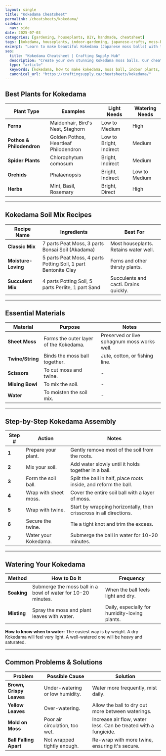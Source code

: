 ```yaml
---
layout: single
title: "Kokedama Cheatsheet"
permalink: /cheatsheets/kokedama/
sidebar:
  nav: side
date: 2025-07-03
categories: [gardening, houseplants, DIY, handmade, cheatsheet]
tags: [kokedama, houseplants, indoor-gardening, japanese-crafts, moss-ball, cheatsheet]
excerpt: "Learn to make beautiful Kokedama (Japanese moss balls) with this easy-to-follow cheatsheet. Includes plant selection, soil recipes, and care tips."
seo:
  title: "Kokedama Cheatsheet | Crafting Supply Hub"
  description: "Create your own stunning Kokedama moss balls. Our cheatsheet provides everything you need to know, from the best plants to use to watering and care."
  type: "article"
  keywords: [kokedama, how to make kokedama, moss ball, indoor plants, japanese gardening]
  canonical_url: "https://craftingsupply.ca/cheatsheets/kokedama/"
---
```


## Best Plants for Kokedama

| Plant Type          | Examples                               | Light Needs   | Watering Needs |
|---------------------|----------------------------------------|---------------|----------------|
| **Ferns**           | Maidenhair, Bird's Nest, Staghorn      | Low to Medium | High           |
| **Pothos & Philodendron** | Golden Pothos, Heartleaf Philodendron | Low to Bright, Indirect | Medium |
| **Spider Plants**   | Chlorophytum comosum                   | Bright, Indirect | Medium |
| **Orchids**         | Phalaenopsis                           | Bright, Indirect | Low to Medium |
| **Herbs**           | Mint, Basil, Rosemary                  | Bright, Direct | High |

---

## Kokedama Soil Mix Recipes

| Recipe Name       | Ingredients                               | Best For                               |
|-------------------|-------------------------------------------|----------------------------------------|
| **Classic Mix**   | 7 parts Peat Moss, 3 parts Bonsai Soil (Akadama) | Most houseplants. Retains water well.  |
| **Moisture-Loving** | 5 parts Peat Moss, 4 parts Potting Soil, 1 part Bentonite Clay | Ferns and other thirsty plants.        |
| **Succulent Mix** | 4 parts Potting Soil, 5 parts Perlite, 1 part Sand | Succulents and cacti. Drains quickly.  |

---

## Essential Materials

| Material        | Purpose                                     | Notes                                      |
|-----------------|---------------------------------------------|--------------------------------------------|
| **Sheet Moss**  | Forms the outer layer of the Kokedama.      | Preserved or live sphagnum moss works well.|
| **Twine/String**| Binds the moss ball together.               | Jute, cotton, or fishing line.             |
| **Scissors**    | To cut moss and twine.                      | -                                          |
| **Mixing Bowl** | To mix the soil.                            | -                                          |
| **Water**       | To moisten the soil mix.                    | -                                          |

---

## Step-by-Step Kokedama Assembly

| Step # | Action                                       | Notes                                                    |
|--------|----------------------------------------------|----------------------------------------------------------|
| **1**  | Prepare your plant.                          | Gently remove most of the soil from the roots.           |
| **2**  | Mix your soil.                               | Add water slowly until it holds together in a ball.      |
| **3**  | Form the soil ball.                          | Split the ball in half, place roots inside, and reform the ball. |
| **4**  | Wrap with sheet moss.                        | Cover the entire soil ball with a layer of moss.         |
| **5**  | Wrap with twine.                             | Start by wrapping horizontally, then crisscross in all directions. |
| **6**  | Secure the twine.                            | Tie a tight knot and trim the excess.                    |
| **7**  | Water your Kokedama.                         | Submerge the ball in water for 10-20 minutes.            |

---

## Watering Your Kokedama

| Method      | How to Do It                                               | Frequency                               |
|-------------|------------------------------------------------------------|-----------------------------------------|
| **Soaking** | Submerge the moss ball in a bowl of water for 10-20 minutes. | When the ball feels light and dry.      |
| **Misting** | Spray the moss and plant leaves with water.                | Daily, especially for humidity-loving plants. |

**How to know when to water:** The easiest way is by weight. A dry Kokedama will feel very light. A well-watered one will be heavy and saturated.

---

## Common Problems & Solutions

| Problem               | Possible Cause                  | Solution                                                  |
|-----------------------|---------------------------------|-----------------------------------------------------------|
| **Brown, Crispy Leaves**| Under-watering or low humidity. | Water more frequently, mist daily.                        |
| **Yellow Leaves**     | Over-watering.                  | Allow the ball to dry out more between waterings.         |
| **Mold on Moss**      | Poor air circulation, too wet.  | Increase air flow, water less. Can be treated with a fungicide. |
| **Ball Falling Apart**| Not wrapped tightly enough.     | Re-wrap with more twine, ensuring it's secure.            |
